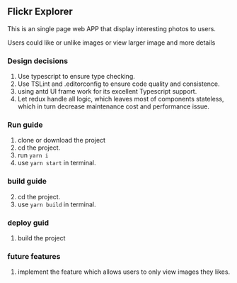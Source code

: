 ## Flickr Explorer
This is an single page web APP that display interesting photos to users.

Users could like or unlike images or view larger image and more details

### Design decisions
1. Use typescript to ensure type checking.
2. Use TSLint and .editorconfig to ensure code quality and consistence.
3. using antd UI frame work for its excellent Typescript support.
4. Let redux handle all logic, which leaves most of components stateless,
which in turn decrease maintenance cost and performance issue.

### Run guide
1. clone or download the project
2. cd the project.
3. run `yarn i`
4. use `yarn start` in terminal.

### build guide
2. cd the project.
3. use `yarn build` in terminal.

### deploy guid
1. build the project

### future features
1. implement the feature which allows users to only view images they likes.

